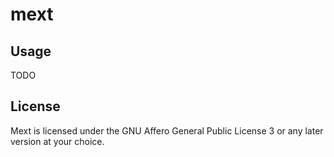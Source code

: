 # mext

## Usage

TODO

## License

Mext is licensed under the GNU Affero General Public License 3 or any later
version at your choice.
